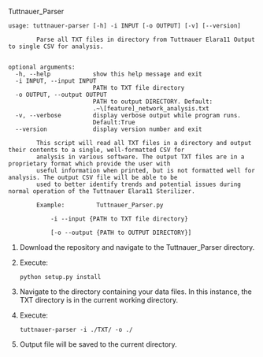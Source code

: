 Tuttnauer_Parser
```
usage: tuttnauer-parser [-h] -i INPUT [-o OUTPUT] [-v] [--version]

        Parse all TXT files in directory from Tuttnauer Elara11 Output to single CSV for analysis.


optional arguments:
  -h, --help            show this help message and exit
  -i INPUT, --input INPUT
                        PATH to TXT file directory
  -o OUTPUT, --output OUTPUT
                        PATH to output DIRECTORY. Default:
                        .~\[feature]_network_analysis.txt
  -v, --verbose         display verbose output while program runs.
                        Default:True
  --version             display version number and exit

        This script will read all TXT files in a directory and output their contents to a single, well-formatted CSV for
        analysis in various software. The output TXT files are in a proprietary format which provide the user with
        useful information when printed, but is not formatted well for analysis. The output CSV file will be able to be
        used to better identify trends and potential issues during normal operation of the Tuttnauer Elara11 Sterilizer.

        Example:         Tuttnauer_Parser.py

            -i --input {PATH to TXT file directory}

            [-o --output {PATH to OUTPUT DIRECTORY}]

```

1. Download the repository and navigate to the Tuttnauer_Parser directory.

2. Execute:

    ```python setup.py install```
	
3. Navigate to the directory containing your data files. In this instance, the TXT directory is in the current 
working directory.

4. Execute:

    ```tuttnauer-parser -i ./TXT/ -o ./```
	
5. Output file will be saved to the current directory.

